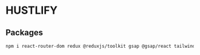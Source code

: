 # HUSTLIFY
##  Packages
```bash 
npm i react-router-dom redux @reduxjs/toolkit gsap @gsap/react tailwindcss @tailwindcss/vite 
```